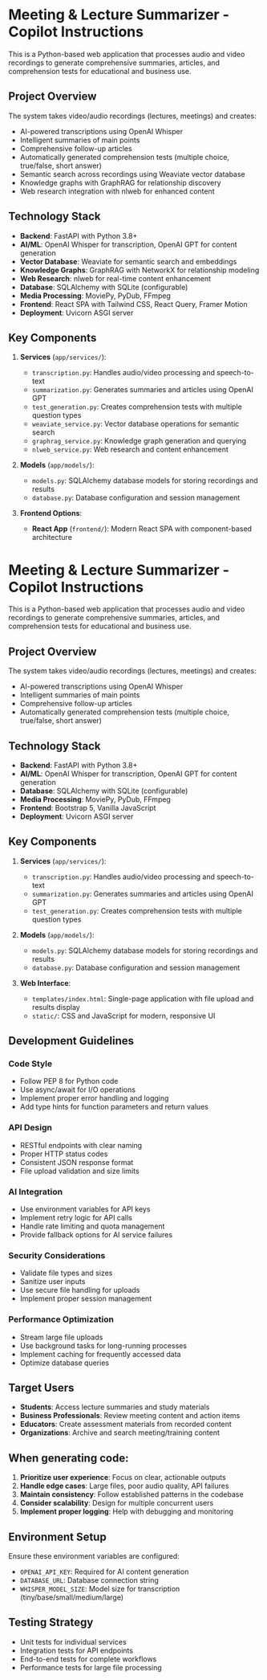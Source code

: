 <!-- Use this file to provide workspace-specific custom instructions to Copilot. For more details, visit https://code.visualstudio.com/docs/copilot/copilot-customization#_use-a-githubcopilotinstructionsmd-file -->

# Meeting & Lecture Summarizer - Copilot Instructions

This is a Python-based web application that processes audio and video recordings to generate comprehensive summaries, articles, and comprehension tests for educational and business use.

## Project Overview

The system takes video/audio recordings (lectures, meetings) and creates:
- AI-powered transcriptions using OpenAI Whisper
- Intelligent summaries of main points
- Comprehensive follow-up articles
- Automatically generated comprehension tests (multiple choice, true/false, short answer)
- Semantic search across recordings using Weaviate vector database
- Knowledge graphs with GraphRAG for relationship discovery
- Web research integration with nlweb for enhanced content

## Technology Stack

- **Backend**: FastAPI with Python 3.8+
- **AI/ML**: OpenAI Whisper for transcription, OpenAI GPT for content generation
- **Vector Database**: Weaviate for semantic search and embeddings
- **Knowledge Graphs**: GraphRAG with NetworkX for relationship modeling
- **Web Research**: nlweb for real-time content enhancement
- **Database**: SQLAlchemy with SQLite (configurable)
- **Media Processing**: MoviePy, PyDub, FFmpeg
- **Frontend**: React SPA with Tailwind CSS, React Query, Framer Motion
- **Deployment**: Uvicorn ASGI server

## Key Components

1. **Services** (`app/services/`):
   - `transcription.py`: Handles audio/video processing and speech-to-text
   - `summarization.py`: Generates summaries and articles using OpenAI GPT
   - `test_generation.py`: Creates comprehension tests with multiple question types
   - `weaviate_service.py`: Vector database operations for semantic search
   - `graphrag_service.py`: Knowledge graph generation and querying
   - `nlweb_service.py`: Web research and content enhancement

2. **Models** (`app/models/`):
   - `models.py`: SQLAlchemy database models for storing recordings and results
   - `database.py`: Database configuration and session management

3. **Frontend Options**:
   - **React App** (`frontend/`): Modern React SPA with component-based architecture

# Meeting & Lecture Summarizer - Copilot Instructions

This is a Python-based web application that processes audio and video recordings to generate comprehensive summaries, articles, and comprehension tests for educational and business use.

## Project Overview

The system takes video/audio recordings (lectures, meetings) and creates:
- AI-powered transcriptions using OpenAI Whisper
- Intelligent summaries of main points
- Comprehensive follow-up articles
- Automatically generated comprehension tests (multiple choice, true/false, short answer)

## Technology Stack

- **Backend**: FastAPI with Python 3.8+
- **AI/ML**: OpenAI Whisper for transcription, OpenAI GPT for content generation
- **Database**: SQLAlchemy with SQLite (configurable)
- **Media Processing**: MoviePy, PyDub, FFmpeg
- **Frontend**: Bootstrap 5, Vanilla JavaScript
- **Deployment**: Uvicorn ASGI server

## Key Components

1. **Services** (`app/services/`):
   - `transcription.py`: Handles audio/video processing and speech-to-text
   - `summarization.py`: Generates summaries and articles using OpenAI GPT
   - `test_generation.py`: Creates comprehension tests with multiple question types

2. **Models** (`app/models/`):
   - `models.py`: SQLAlchemy database models for storing recordings and results
   - `database.py`: Database configuration and session management

3. **Web Interface**:
   - `templates/index.html`: Single-page application with file upload and results display
   - `static/`: CSS and JavaScript for modern, responsive UI

## Development Guidelines

### Code Style
- Follow PEP 8 for Python code
- Use async/await for I/O operations
- Implement proper error handling and logging
- Add type hints for function parameters and return values

### API Design
- RESTful endpoints with clear naming
- Proper HTTP status codes
- Consistent JSON response format
- File upload validation and size limits

### AI Integration
- Use environment variables for API keys
- Implement retry logic for API calls
- Handle rate limiting and quota management
- Provide fallback options for AI service failures

### Security Considerations
- Validate file types and sizes
- Sanitize user inputs
- Use secure file handling for uploads
- Implement proper session management

### Performance Optimization
- Stream large file uploads
- Use background tasks for long-running processes
- Implement caching for frequently accessed data
- Optimize database queries

## Target Users

- **Students**: Access lecture summaries and study materials
- **Business Professionals**: Review meeting content and action items
- **Educators**: Create assessment materials from recorded content
- **Organizations**: Archive and search meeting/training content

## When generating code:

1. **Prioritize user experience**: Focus on clear, actionable outputs
2. **Handle edge cases**: Large files, poor audio quality, API failures
3. **Maintain consistency**: Follow established patterns in the codebase
4. **Consider scalability**: Design for multiple concurrent users
5. **Implement proper logging**: Help with debugging and monitoring

## Environment Setup

Ensure these environment variables are configured:
- `OPENAI_API_KEY`: Required for AI content generation
- `DATABASE_URL`: Database connection string
- `WHISPER_MODEL_SIZE`: Model size for transcription (tiny/base/small/medium/large)

## Testing Strategy

- Unit tests for individual services
- Integration tests for API endpoints
- End-to-end tests for complete workflows
- Performance tests for large file processing
